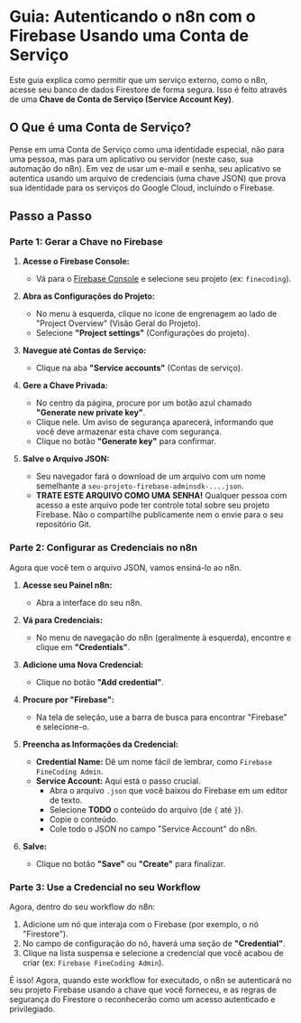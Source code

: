 # Guia: Autenticando o n8n com o Firebase Usando uma Conta de Serviço

Este guia explica como permitir que um serviço externo, como o n8n, acesse seu banco de dados Firestore de forma segura. Isso é feito através de uma **Chave de Conta de Serviço (Service Account Key)**.

## O Que é uma Conta de Serviço?

Pense em uma Conta de Serviço como uma identidade especial, não para uma pessoa, mas para um aplicativo ou servidor (neste caso, sua automação do n8n). Em vez de usar um e-mail e senha, seu aplicativo se autentica usando um arquivo de credenciais (uma chave JSON) que prova sua identidade para os serviços do Google Cloud, incluindo o Firebase.

## Passo a Passo

### Parte 1: Gerar a Chave no Firebase

1.  **Acesse o Firebase Console:**
    *   Vá para o [Firebase Console](https://console.firebase.google.com/) e selecione seu projeto (ex: `finecoding`).

2.  **Abra as Configurações do Projeto:**
    *   No menu à esquerda, clique no ícone de engrenagem ao lado de "Project Overview" (Visão Geral do Projeto).
    *   Selecione **"Project settings"** (Configurações do projeto).

3.  **Navegue até Contas de Serviço:**
    *   Clique na aba **"Service accounts"** (Contas de serviço).

4.  **Gere a Chave Privada:**
    *   No centro da página, procure por um botão azul chamado **"Generate new private key"**.
    *   Clique nele. Um aviso de segurança aparecerá, informando que você deve armazenar esta chave com segurança.
    *   Clique no botão **"Generate key"** para confirmar.

5.  **Salve o Arquivo JSON:**
    *   Seu navegador fará o download de um arquivo com um nome semelhante a `seu-projeto-firebase-adminsdk-....json`.
    *   **TRATE ESTE ARQUIVO COMO UMA SENHA!** Qualquer pessoa com acesso a este arquivo pode ter controle total sobre seu projeto Firebase. Não o compartilhe publicamente nem o envie para o seu repositório Git.

### Parte 2: Configurar as Credenciais no n8n

Agora que você tem o arquivo JSON, vamos ensiná-lo ao n8n.

1.  **Acesse seu Painel n8n:**
    *   Abra a interface do seu n8n.

2.  **Vá para Credenciais:**
    *   No menu de navegação do n8n (geralmente à esquerda), encontre e clique em **"Credentials"**.

3.  **Adicione uma Nova Credencial:**
    *   Clique no botão **"Add credential"**.

4.  **Procure por "Firebase":**
    *   Na tela de seleção, use a barra de busca para encontrar "Firebase" e selecione-o.

5.  **Preencha as Informações da Credencial:**
    *   **Credential Name:** Dê um nome fácil de lembrar, como `Firebase FineCoding Admin`.
    *   **Service Account:** Aqui está o passo crucial.
        *   Abra o arquivo `.json` que você baixou do Firebase em um editor de texto.
        *   Selecione **TODO** o conteúdo do arquivo (de `{` até `}`).
        *   Copie o conteúdo.
        *   Cole todo o JSON no campo "Service Account" do n8n.

6.  **Salve:**
    *   Clique no botão **"Save"** ou **"Create"** para finalizar.

### Parte 3: Use a Credencial no seu Workflow

Agora, dentro do seu workflow do n8n:

1.  Adicione um nó que interaja com o Firebase (por exemplo, o nó "Firestore").
2.  No campo de configuração do nó, haverá uma seção de **"Credential"**.
3.  Clique na lista suspensa e selecione a credencial que você acabou de criar (ex: `Firebase FineCoding Admin`).

É isso! Agora, quando este workflow for executado, o n8n se autenticará no seu projeto Firebase usando a chave que você forneceu, e as regras de segurança do Firestore o reconhecerão como um acesso autenticado e privilegiado.
